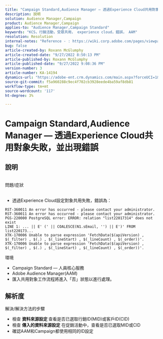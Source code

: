 ```yaml
---
title: "Campaign Standard,Audience Manager — 透過Experience Cloud共用對象失敗並出現錯誤"
description: 說明
solution: Audience Manager,Campaign
product: Audience Manager,Campaign
applies-to: "Audience Manager,Campaign Standard"
keywords: "KCS，行銷活動，受眾共用， experience cloud，錯誤， AAM"
resolution: Resolution
internal-notes: "Reference - : https://wiki.corp.adobe.com/pages/viewpage.action?pageId=1061261145#space-menu-link-content  Resolved in - https://jira.corp.adobe.com/browse/CAMP-34744"
bug: false
article-created-by: Roxann McGlumphy
article-created-date: "9/27/2022 8:50:13 PM"
article-published-by: Roxann McGlumphy
article-published-date: "9/27/2022 9:08:36 PM"
version-number: 3
article-number: KA-14194
dynamics-url: "https://adobe-ent.crm.dynamics.com/main.aspx?forceUCI=1&pagetype=entityrecord&etn=knowledgearticle&id=58bd61fb-a53e-ed11-9db1-00224808613b"
source-git-commit: f5a960288c9ec4f702cb3928eede4ba59af8db81
workflow-type: tm+mt
source-wordcount: '117'
ht-degree: 3%

---
```


# Campaign Standard,Audience Manager — 透過Experience Cloud共用對象失敗，並出現錯誤

## 說明

<br>問題/症狀<br><br>
- 透過Experience Cloud設定對象共用失敗，錯誤為：



```
RST-360011 An error has occurred - please contact your administrator.
RST-360011 An error has occurred - please contact your administrator.
PGS-220000 PostgreSQL error: ERROR: relation "list22017314" does not exist
LINE 1: ... || E' (' || COALESCE(N1.sEmail, '') || E')' FROM list220173...
XTK-170006 Unable to parse expression 'FetchData($(apiVersion) , $(_filter) , $(.) , $(_lineStart) , $(_lineCount) , $(_order))'.
XTK-170006 Unable to parse expression 'FetchData($(apiVersion) , $(_filter) , $(.) , $(_lineStart) , $(_lineCount) , $(_order))'.
```



環境
- Campaign Standard — 人員核心服務
- Adobe Audience Manager(AAM)
- 匯入共用對象工作流程將進入「否」狀態以進行處理。









## 解析度

解決/解決方法的步驟
- 檢查 <b>資料來源設定 </b>查看是否已選取行銷ID(MID)或客戶ID(CID)
- 檢查 <b>傳入的資料來源設定</b> 在促銷活動中，查看是否已選取MID或CID
- 確認AAM和Campaign都使用相同的ID設定











